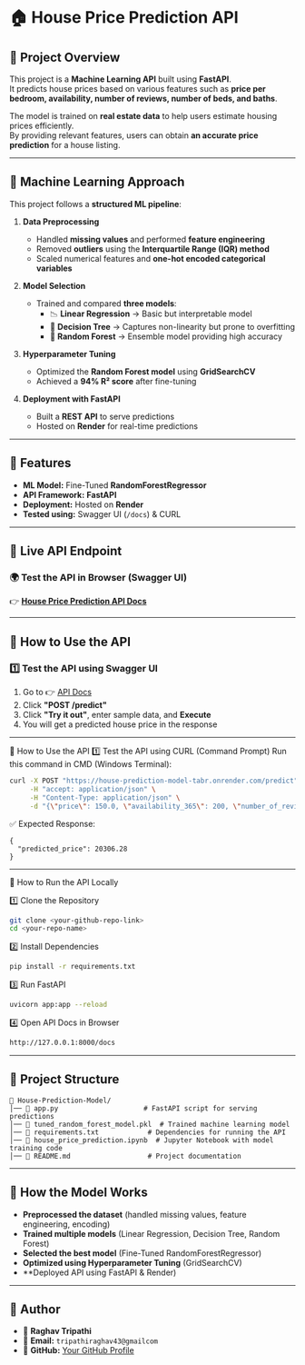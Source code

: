 # 🏠 House Price Prediction API

## 📌 Project Overview  
This project is a **Machine Learning API** built using **FastAPI**.  
It predicts house prices based on various features such as **price per bedroom, availability, number of reviews, number of beds, and baths**.  

The model is trained on **real estate data** to help users estimate housing prices efficiently.  
By providing relevant features, users can obtain **an accurate price prediction** for a house listing.

---

## 🔬 Machine Learning Approach  
This project follows a **structured ML pipeline**:  

1. **Data Preprocessing**  
   - Handled **missing values** and performed **feature engineering**  
   - Removed **outliers** using the **Interquartile Range (IQR) method**  
   - Scaled numerical features and **one-hot encoded categorical variables**  

2. **Model Selection**  
   - Trained and compared **three models**:  
     - 📉 **Linear Regression** → Basic but interpretable model  
     - 🌳 **Decision Tree** → Captures non-linearity but prone to overfitting  
     - 🌲 **Random Forest** → Ensemble model providing high accuracy  

3. **Hyperparameter Tuning**  
   - Optimized the **Random Forest model** using **GridSearchCV**  
   - Achieved a **94% R² score** after fine-tuning  

4. **Deployment with FastAPI**  
   - Built a **REST API** to serve predictions  
   - Hosted on **Render** for real-time predictions  

---

## 🚀 Features
- **ML Model:** Fine-Tuned **RandomForestRegressor**
- **API Framework:** **FastAPI**
- **Deployment:** Hosted on **Render**
- **Tested using:** Swagger UI (`/docs`) & CURL  

---

## 📡 Live API Endpoint
### 🌍 **Test the API in Browser (Swagger UI)**  
👉 [**House Price Prediction API Docs**](https://house-prediction-model-tabr.onrender.com/docs)

---

## 📌 How to Use the API

### **1️⃣ Test the API using Swagger UI**
1. Go to 👉 [API Docs](https://house-prediction-model-tabr.onrender.com/docs)
2. Click **"POST /predict"**
3. Click **"Try it out"**, enter sample data, and **Execute**
4. You will get a predicted house price in the response

---

📌 How to Use the API
1️⃣ Test the API using CURL (Command Prompt)
Run this command in CMD (Windows Terminal):

```bash
curl -X POST "https://house-prediction-model-tabr.onrender.com/predict" \
     -H "accept: application/json" \
     -H "Content-Type: application/json" \
     -d "{\"price\": 150.0, \"availability_365\": 200, \"number_of_reviews\": 50, \"calculated_host_listings_count\": 3, \"beds\": 2, \"baths\": 1.5}"
```
✅ Expected Response:
```
{
  "predicted_price": 20306.28
}
```
---
🔧 How to Run the API Locally

1️⃣ Clone the Repository
```bash
git clone <your-github-repo-link>
cd <your-repo-name>
```
2️⃣ Install Dependencies
```bash
pip install -r requirements.txt
```
3️⃣ Run FastAPI
```bash
uvicorn app:app --reload
```
4️⃣ Open API Docs in Browser
```bash
http://127.0.0.1:8000/docs
```
---
## 📂 Project Structure
```plaintext
📁 House-Prediction-Model/
│── 📄 app.py                     # FastAPI script for serving predictions
│── 📄 tuned_random_forest_model.pkl  # Trained machine learning model
│── 📄 requirements.txt            # Dependencies for running the API
│── 📄 house_price_prediction.ipynb  # Jupyter Notebook with model training code
│── 📄 README.md                   # Project documentation
```
---
## 🎯 How the Model Works
- **Preprocessed the dataset** (handled missing values, feature engineering, encoding)
- **Trained multiple models** (Linear Regression, Decision Tree, Random Forest)
- **Selected the best model** (Fine-Tuned RandomForestRegressor)
- **Optimized using Hyperparameter Tuning** (GridSearchCV)
- **Deployed API using FastAPI & Render)

---
## 📝 Author
- 👤 **Raghav Tripathi**  
- 📧 **Email:** `tripathiraghav43@gmailcom`  
- 🔗 **GitHub:** [Your GitHub Profile](https://github.com/Raghav22222)




